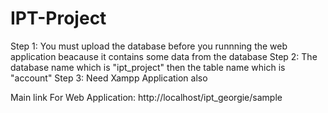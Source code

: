 # IPT-Project

Step 1: You must upload the database before you runnning the web application beacause it contains some data from the database
Step 2: The database name which is "ipt_project" then the table name which is "account"
Step 3: Need Xampp Application also

Main link For Web Application: http://localhost/ipt_georgie/sample
